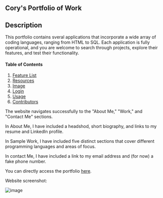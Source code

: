 ## Cory's Portfolio of Work

## Description

This portfolio contains sveral applications that incorporate a wide array of coding languages, ranging from HTML to SQL.
Each application is fully operational, and you are welcome to search through projects, explore their features, and test their functionality.

#### Table of Contents
1. [Feature List](#features)
2. [Resources](#resources)
3. [Image](#image)
4. [Login](#login)
5. [Usage](#usage)
6. [Contributors](#contributors)


The website navigates successfully to the "About Me," "Work," and "Contact Me" sections.

In About Me, I have included a headshod, short biography, and links to my resume and LinkedIn profile.

In Sample Work, I have included five distinct sections that cover different programming languages and areas of focus.

In contact Me, I have included a link to my email address and (for now) a fake phone number.

You can directly access the portfolio [here](https://coryjpiette.github.io/Work-Portfolio/).

Website screenshot: 

![image](https://user-images.githubusercontent.com/60293516/126080619-69e20e8b-c955-490e-ac09-8cf8d0f06c8f.png)


